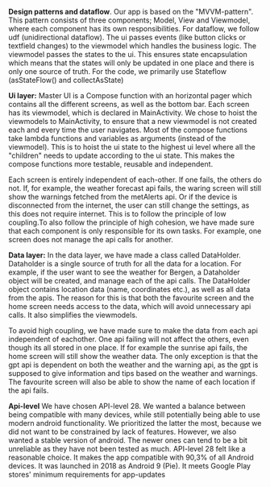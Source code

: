 **Design patterns and dataflow**.
Our app is based on the "MVVM-pattern". This pattern consists of three components; Model, View and
Viewmodel, where each component has its own responsibilities. For dataflow, we follow udf
(unidirectional dataflow). The ui passes events (like button clicks or textfield changes) to the
viewmodel which handles the business logic. The viewmodel passes the states to the ui. This ensures
state encapsulation which means that the states will only be updated in one place and there is only
one source of truth. For the code, we primarily use Stateflow (asStateFlow() and collectAsState)

**Ui layer:**
Master UI is a Compose function with an horizontal pager which contains all the different screens,
as well as the bottom bar. Each screen has its viewmodel, which is declared in MainActivity. We
chose to hoist the viewmodels to MainActivity, to ensure that a new viewmodel is not created each
and every time the user navigates. Most of the compose functions take lambda functions and variables
as arguments (instead of the viewmodel). This is to hoist the ui state to the highest ui level where
all the "children" needs to update according to the ui state. This makes the compose functions more
testable, reusable and independent.

Each screen is entirely independent of each-other. If one fails, the others do not. If, for example,
the weather forecast api fails, the waring screen will still show the warnings fetched from the
metAlerts api. Or if the device is disconnected from the internet, the user can still change
the settings, as this does not require internet. This is to follow the principle of low coupling.To
also follow the principle of high cohesion, we have made sure that each component is only
responsible for its own tasks. For example, one screen does not manage the api calls for another.

**Data layer:**
In the data layer, we have made a class called DataHolder. Dataholder is a single source of truth
for all the data for a location. For example, if the user want to see the weather for Bergen, a
Dataholder object will be created, and manage each of the api calls. The DataHolder object contains
location data (name, coordinates etc.), as well as all data from the apis. The reason for this is
that both the favourite screen and the home screen needs access to the data, which will avoid
unnecessary api calls. It also simplifies the viewmodels. 

To avoid high coupling, we have made sure to make the data from each api independent of eachother.
One api failing will not affect the others, even though its all stored in one place. If for example
the sunrise api fails, the home screen will still show the weather data. The only exception is that
the gpt api is dependent on both the weather and the warning api, as the gpt is supposed to give
information and tips based on the weather and warnings. The favourite screen will also be able to
show the name of each location if the api fails.

**Api-level**
We have chosen API-level 28. We wanted a balance between being compatible with many devices, while
still potentially being able to use modern android functionality. We prioritized the latter the
most, because we did not want to be constrained by lack of features. However, we also wanted a
stable version of android. The newer ones can tend to be a bit unreliable as they have not been
tested as much. API-level 28 felt like a reasonable choice. It makes the app compatible with
90,3% of all Android devices. It was launched in 2018 as Android 9 (Pie). It meets Google Play
stores' minimum requirements for app-updates